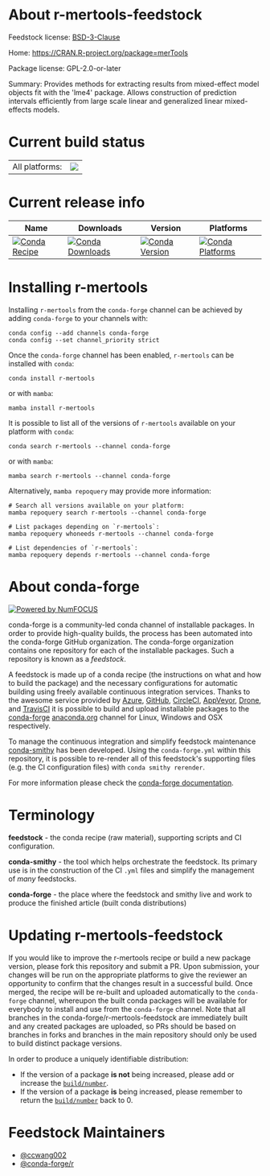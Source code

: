 About r-mertools-feedstock
==========================

Feedstock license: [BSD-3-Clause](https://github.com/conda-forge/r-mertools-feedstock/blob/main/LICENSE.txt)

Home: https://CRAN.R-project.org/package=merTools

Package license: GPL-2.0-or-later

Summary: Provides methods for extracting results from mixed-effect model objects fit with the 'lme4' package. Allows construction of prediction intervals efficiently from large scale linear and generalized linear mixed-effects models.

Current build status
====================


<table><tr><td>All platforms:</td>
    <td>
      <a href="https://dev.azure.com/conda-forge/feedstock-builds/_build/latest?definitionId=1349&branchName=main">
        <img src="https://dev.azure.com/conda-forge/feedstock-builds/_apis/build/status/r-mertools-feedstock?branchName=main">
      </a>
    </td>
  </tr>
</table>

Current release info
====================

| Name | Downloads | Version | Platforms |
| --- | --- | --- | --- |
| [![Conda Recipe](https://img.shields.io/badge/recipe-r--mertools-green.svg)](https://anaconda.org/conda-forge/r-mertools) | [![Conda Downloads](https://img.shields.io/conda/dn/conda-forge/r-mertools.svg)](https://anaconda.org/conda-forge/r-mertools) | [![Conda Version](https://img.shields.io/conda/vn/conda-forge/r-mertools.svg)](https://anaconda.org/conda-forge/r-mertools) | [![Conda Platforms](https://img.shields.io/conda/pn/conda-forge/r-mertools.svg)](https://anaconda.org/conda-forge/r-mertools) |

Installing r-mertools
=====================

Installing `r-mertools` from the `conda-forge` channel can be achieved by adding `conda-forge` to your channels with:

```
conda config --add channels conda-forge
conda config --set channel_priority strict
```

Once the `conda-forge` channel has been enabled, `r-mertools` can be installed with `conda`:

```
conda install r-mertools
```

or with `mamba`:

```
mamba install r-mertools
```

It is possible to list all of the versions of `r-mertools` available on your platform with `conda`:

```
conda search r-mertools --channel conda-forge
```

or with `mamba`:

```
mamba search r-mertools --channel conda-forge
```

Alternatively, `mamba repoquery` may provide more information:

```
# Search all versions available on your platform:
mamba repoquery search r-mertools --channel conda-forge

# List packages depending on `r-mertools`:
mamba repoquery whoneeds r-mertools --channel conda-forge

# List dependencies of `r-mertools`:
mamba repoquery depends r-mertools --channel conda-forge
```


About conda-forge
=================

[![Powered by
NumFOCUS](https://img.shields.io/badge/powered%20by-NumFOCUS-orange.svg?style=flat&colorA=E1523D&colorB=007D8A)](https://numfocus.org)

conda-forge is a community-led conda channel of installable packages.
In order to provide high-quality builds, the process has been automated into the
conda-forge GitHub organization. The conda-forge organization contains one repository
for each of the installable packages. Such a repository is known as a *feedstock*.

A feedstock is made up of a conda recipe (the instructions on what and how to build
the package) and the necessary configurations for automatic building using freely
available continuous integration services. Thanks to the awesome service provided by
[Azure](https://azure.microsoft.com/en-us/services/devops/), [GitHub](https://github.com/),
[CircleCI](https://circleci.com/), [AppVeyor](https://www.appveyor.com/),
[Drone](https://cloud.drone.io/welcome), and [TravisCI](https://travis-ci.com/)
it is possible to build and upload installable packages to the
[conda-forge](https://anaconda.org/conda-forge) [anaconda.org](https://anaconda.org/)
channel for Linux, Windows and OSX respectively.

To manage the continuous integration and simplify feedstock maintenance
[conda-smithy](https://github.com/conda-forge/conda-smithy) has been developed.
Using the ``conda-forge.yml`` within this repository, it is possible to re-render all of
this feedstock's supporting files (e.g. the CI configuration files) with ``conda smithy rerender``.

For more information please check the [conda-forge documentation](https://conda-forge.org/docs/).

Terminology
===========

**feedstock** - the conda recipe (raw material), supporting scripts and CI configuration.

**conda-smithy** - the tool which helps orchestrate the feedstock.
                   Its primary use is in the construction of the CI ``.yml`` files
                   and simplify the management of *many* feedstocks.

**conda-forge** - the place where the feedstock and smithy live and work to
                  produce the finished article (built conda distributions)


Updating r-mertools-feedstock
=============================

If you would like to improve the r-mertools recipe or build a new
package version, please fork this repository and submit a PR. Upon submission,
your changes will be run on the appropriate platforms to give the reviewer an
opportunity to confirm that the changes result in a successful build. Once
merged, the recipe will be re-built and uploaded automatically to the
`conda-forge` channel, whereupon the built conda packages will be available for
everybody to install and use from the `conda-forge` channel.
Note that all branches in the conda-forge/r-mertools-feedstock are
immediately built and any created packages are uploaded, so PRs should be based
on branches in forks and branches in the main repository should only be used to
build distinct package versions.

In order to produce a uniquely identifiable distribution:
 * If the version of a package **is not** being increased, please add or increase
   the [``build/number``](https://docs.conda.io/projects/conda-build/en/latest/resources/define-metadata.html#build-number-and-string).
 * If the version of a package **is** being increased, please remember to return
   the [``build/number``](https://docs.conda.io/projects/conda-build/en/latest/resources/define-metadata.html#build-number-and-string)
   back to 0.

Feedstock Maintainers
=====================

* [@ccwang002](https://github.com/ccwang002/)
* [@conda-forge/r](https://github.com/conda-forge/r/)

